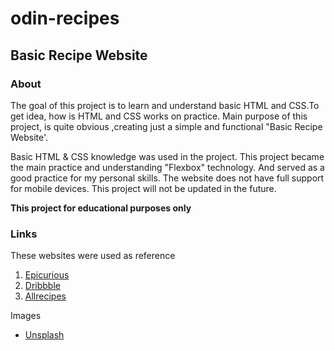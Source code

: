# odin-recipes

<h2>Basic Recipe Website </h2>
<h3>About</h3>

<p>The goal of this project is to learn and understand basic HTML and CSS.To get idea, how is HTML and CSS works on practice.
Main purpose of this project, is quite obvious ,creating just a simple and functional "Basic Recipe Website'.</p>

<p>Basic HTML & CSS knowledge was used in the project. This project became the main practice and understanding "Flexbox" technology. And served as a good practice for my personal skills. The website does not have full support for mobile devices. This project will not be updated in the future.</p>

<p><strong>This project for educational purposes only</strong></p>

<h3>Links</h3>
<p>These websites were used as reference</p>
<ol>
<li><a href="https://www.epicurious.com/">Epicurious</a></li>
<li><a href="https://dribbble.com/shots/17448484-Food-recipe-blog-template/attachments/12580214?mode=media">Dribbble</a></li>
<li><a href="https://www.allrecipes.com/">Allrecipes</a></li>
</ol>
<p>Images</p>

<ul>
<li><a href="https://unsplash.com/">Unsplash</a></li>
</ul>
